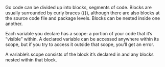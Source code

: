 Go code can be divided up into blocks, segments of code. Blocks are usually surrounded by curly braces ({}), although there are also blocks at the source code file and package levels. Blocks can be nested inside one another.

Each variable you declare has a scope: a portion of your code that it’s “visible” within. A declared variable can be accessed anywhere within its scope, but if you try to access it outside that scope, you’ll get an error.

A variable’s scope consists of the block it’s declared in and any blocks nested within that block.


